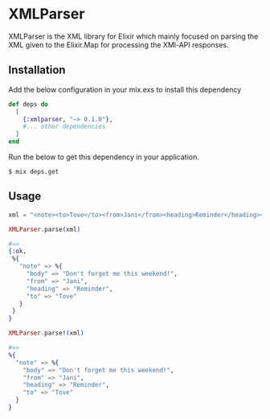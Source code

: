 # XMLParser

XMLParser is the XML library for Elixir which mainly focused on parsing the XML given to the Elixir.Map for processing the XMl-API responses.

## Installation

Add the below configuration in your mix.exs to install this dependency

```elixir
def deps do
  [
    {:xmlparser, "~> 0.1.0"},
    #... other dependencies
  ]
end
```

Run the below to get this dependency in your application.

```sh-session
$ mix deps.get
```

## Usage
```elixir
xml = "<note><to>Tove</to><from>Jani</from><heading>Reminder</heading><body>Don't forget me this weekend!</body></note>"

XMLParser.parse(xml)

#=>
{:ok,
 %{
   "note" => %{
     "body" => "Don't forget me this weekend!",
     "from" => "Jani",
     "heading" => "Reminder",
     "to" => "Tove"
   }
 }
}

XMLParser.parse!(xml)

#=>
%{
  "note" => %{
    "body" => "Don't forget me this weekend!",
    "from" => "Jani",
    "heading" => "Reminder",
    "to" => "Tove"
  }
}
```
